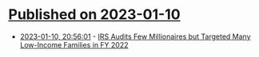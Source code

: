# [Published on 2023-01-10](index.md)

* [2023-01-10, 20:56:01](https://news.ycombinator.com/item?id=34331332) - [IRS Audits Few Millionaires but Targeted Many Low-Income Families in FY 2022](https://trac.syr.edu/reports/706/)
